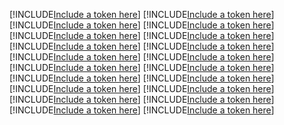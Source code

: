 [!INCLUDE[Include a token here](refs1521812884420/r1.md)]
[!INCLUDE[Include a token here](refs1521812884420/r2.md)]
[!INCLUDE[Include a token here](refs1521812884420/r3.md)]
[!INCLUDE[Include a token here](refs1521812884420/r4.md)]
[!INCLUDE[Include a token here](refs1521812884420/r5.md)]
[!INCLUDE[Include a token here](refs1521812884420/r6.md)]
[!INCLUDE[Include a token here](refs1521812884420/r7.md)]
[!INCLUDE[Include a token here](refs1521812884420/r8.md)]
[!INCLUDE[Include a token here](refs1521812884420/r9.md)]
[!INCLUDE[Include a token here](refs1521812884420/r10.md)]
[!INCLUDE[Include a token here](refs1521812884420/r11.md)]
[!INCLUDE[Include a token here](refs1521812884420/r12.md)]
[!INCLUDE[Include a token here](refs1521812884420/r13.md)]
[!INCLUDE[Include a token here](refs1521812884420/r14.md)]
[!INCLUDE[Include a token here](refs1521812884420/r15.md)]
[!INCLUDE[Include a token here](refs1521812884420/r16.md)]
[!INCLUDE[Include a token here](refs1521812884420/r17.md)]
[!INCLUDE[Include a token here](refs1521812884420/r18.md)]
[!INCLUDE[Include a token here](refs1521812884420/r19.md)]
[!INCLUDE[Include a token here](refs1521812884420/r20.md)]